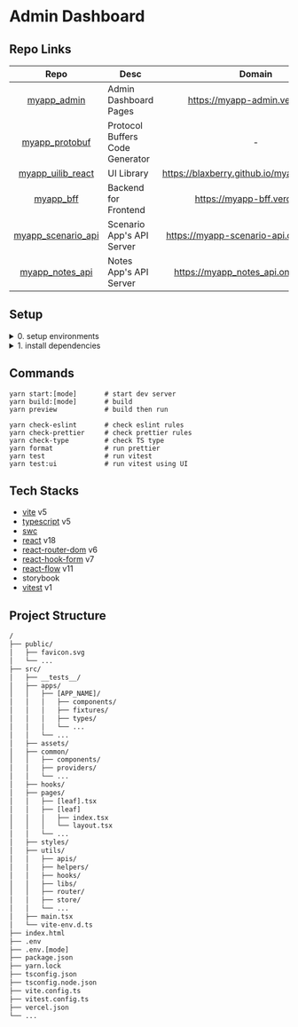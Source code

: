 # Admin Dashboard

## Repo Links

|                                 Repo                                  | Desc                            |                    Domain                     | Port |
| :-------------------------------------------------------------------: | ------------------------------- | :-------------------------------------------: | :--: |
|        [myapp_admin](https://github.com/BlaxBerry/myapp_admin)        | Admin Dashboard Pages           |        https://myapp-admin.vercel.app         | 3000 |
|     [myapp_protobuf](https://github.com/BlaxBerry/myapp_protobuf)     | Protocol Buffers Code Generator |                       -                       |  -   |
|  [myapp_uilib_react](https://github.com/BlaxBerry/myapp_uilib_react)  | UI Library                      | https://blaxberry.github.io/myapp_uilib_react |  -   |
|          [myapp_bff](https://github.com/BlaxBerry/myapp_bff)          | Backend for Frontend            |         https://myapp-bff.vercel.app          | 8080 |
| [myapp_scenario_api](https://github.com/BlaxBerry/myapp_scenario_api) | Scenario App's API Server       |    https://myapp-scenario-api.onrender.com    | 8000 |
|    [myapp_notes_api](https://github.com/BlaxBerry/myapp_notes_api)    | Notes App's API Server          |     https://myapp_notes_api.onrender.com      | 8400 |

## Setup

<details>
    <summary>
       0. setup environments
    </summary>

- Node.js v18.8.0
- yarn v1

</details>

<details>
    <summary>
       1. install dependencies
    </summary>

```shell
yarn install
```

</details>

## Commands

```shell
yarn start:[mode]       # start dev server
yarn build:[mode]       # build
yarn preview            # build then run

yarn check-eslint       # check eslint rules
yarn check-prettier     # check prettier rules
yarn check-type         # check TS type
yarn format             # run prettier
yarn test               # run vitest
yarn test:ui            # run vitest using UI
```

## Tech Stacks

- [vite]() v5
- [typescript]() v5
- [swc]()
- [react]() v18
- [react-router-dom]() v6
- [react-hook-form]() v7
- [react-flow]() v11
- storybook
- [vitest]() v1

## Project Structure

```txt
/
├── public/
│   ├── favicon.svg
│   └── ...
├── src/
│   ├── __tests__/
│   ├── apps/
│   │   ├── [APP_NAME]/
│   │   │   ├── components/
│   │   │   ├── fixtures/
│   │   │   ├── types/
│   │   │   └── ...
│   │   └── ...
│   ├── assets/
│   ├── common/
│   │   ├── components/
│   │   ├── providers/
│   │   └── ...
│   ├── hooks/
│   ├── pages/
│   │   ├── [leaf].tsx
│   │   ├── [leaf]
│   │   │   ├── index.tsx
│   │   │   └── layout.tsx
│   │   └── ...
│   ├── styles/
│   ├── utils/
│   │   ├── apis/
│   │   ├── helpers/
│   │   ├── hooks/
│   │   ├── libs/
│   │   ├── router/
│   │   ├── store/
│   │   └── ...
│   ├── main.tsx
│   └── vite-env.d.ts
├── index.html
├── .env
├── .env.[mode]
├── package.json
├── yarn.lock
├── tsconfig.json
├── tsconfig.node.json
├── vite.config.ts
├── vitest.config.ts
├── vercel.json
└── ...
```
